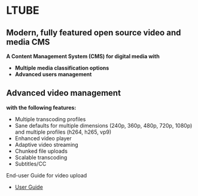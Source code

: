 # LTUBE
## Modern, fully featured open source video and media CMS

**A Content Management System (CMS) for digital media with**  
+ **Multiple media classification options**  
+ **Advanced users management**



## Advanced video management

**with the following features:**
* Multiple transcoding profiles
*   Sane defaults for multiple dimensions (240p, 360p, 480p, 720p, 1080p) and multiple profiles (h264, h265, vp9)
* Enhanced video player
* Adaptive video streaming
* Chunked file uploads
* Scalable transcoding
* Subtitles/CC

End-user Guide for video upload 
* [User Guide](https://github.com/LEARN-LK/LTUBE/blob/main/enduserguide.md)
